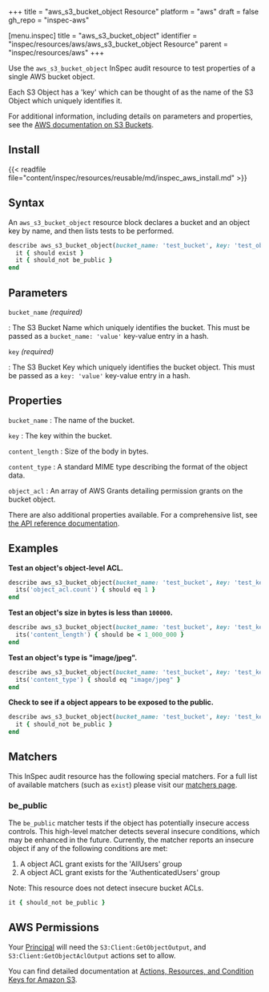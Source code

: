 +++
title = "aws_s3_bucket_object Resource"
platform = "aws"
draft = false
gh_repo = "inspec-aws"

[menu.inspec]
title = "aws_s3_bucket_object"
identifier = "inspec/resources/aws/aws_s3_bucket_object Resource"
parent = "inspec/resources/aws"
+++

Use the `aws_s3_bucket_object` InSpec audit resource to test properties of a single AWS bucket object.

Each S3 Object has a 'key' which can be thought of as the name of the S3 Object which uniquely identifies it.

For additional information, including details on parameters and properties, see the [AWS documentation on S3 Buckets](https://docs.aws.amazon.com/AmazonS3/latest/dev/UsingBucket.html).

## Install

{{< readfile file="content/inspec/resources/reusable/md/inspec_aws_install.md" >}}

## Syntax

An `aws_s3_bucket_object` resource block declares a bucket and an object key by name, and then lists tests to be performed.

```ruby
describe aws_s3_bucket_object(bucket_name: 'test_bucket', key: 'test_object_key') do
  it { should exist }
  it { should_not be_public }
end
```

## Parameters

`bucket_name` _(required)_

: The S3 Bucket Name which uniquely identifies the bucket. 
  This must be passed as a `bucket_name: 'value'` key-value entry in a hash.

`key` _(required)_

: The S3 Bucket Key which uniquely identifies the bucket object. 
  This must be passed as a `key: 'value'` key-value entry in a hash.

## Properties

`bucket_name`
: The name of the bucket.

`key`
: The key within the bucket.

`content_length`
: Size of the body in bytes.

`content_type`
: A standard MIME type describing the format of the object data.

`object_acl`
: An array of AWS Grants detailing permission grants on the bucket object.

There are also additional properties available. For a comprehensive list, see [the API reference documentation](https://docs.aws.amazon.com/AmazonS3/latest/API/API_GetObject.html).

## Examples

**Test an object's object-level ACL.**

```ruby
describe aws_s3_bucket_object(bucket_name: 'test_bucket', key: 'test_key') do
  its('object_acl.count') { should eq 1 }
end
```

**Test an object's size in bytes is less than `100000`.**

```ruby
describe aws_s3_bucket_object(bucket_name: 'test_bucket', key: 'test_key') do
  its('content_length') { should be < 1_000_000 }
end
```

**Test an object's type is "image/jpeg".**

```ruby
describe aws_s3_bucket_object(bucket_name: 'test_bucket', key: 'test_key') do
  its('content_type') { should eq "image/jpeg" }
end
```

**Check to see if a object appears to be exposed to the public.**

```ruby
describe aws_s3_bucket_object(bucket_name: 'test_bucket', key: 'test_key') do
  it { should_not be_public }
end
```


## Matchers

This InSpec audit resource has the following special matchers. For a full list of available matchers (such as `exist`) please visit our [matchers page](https://www.inspec.io/docs/reference/matchers/).

### be_public

The `be_public` matcher tests if the object has potentially insecure access controls. This high-level matcher detects several insecure conditions, which may be enhanced in the future. Currently, the matcher reports an insecure object if any of the following conditions are met:

  1. A object ACL grant exists for the 'AllUsers' group
  2. A object ACL grant exists for the 'AuthenticatedUsers' group

Note: This resource does not detect insecure bucket ACLs.

```ruby
it { should_not be_public }
```

## AWS Permissions

Your [Principal](https://docs.aws.amazon.com/IAM/latest/UserGuide/intro-structure.html#intro-structure-principal) will need the `S3:Client:GetObjectOutput`, and `S3:Client:GetObjectAclOutput` actions set to allow.

You can find detailed documentation at [Actions, Resources, and Condition Keys for Amazon S3](https://docs.aws.amazon.com/IAM/latest/UserGuide/list_amazons3.html).
